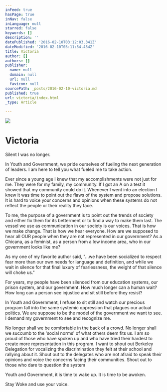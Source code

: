 ```yaml
---
inFeed: true
hasPage: true
inNav: false
inLanguage: null
starred: false
keywords: []
description: ''
datePublished: '2016-02-10T03:12:03.341Z'
dateModified: '2016-02-10T03:11:54.454Z'
title: Victoria
author: []
authors: []
publisher:
  name: null
  domain: null
  url: null
  favicon: null
sourcePath: _posts/2016-02-10-victoria.md
published: true
url: victoria/index.html
_type: Article

---
```

![](https://the-grid-user-content.s3-us-west-2.amazonaws.com/00de3fe2-0bd1-458c-8dcb-636f534c3dde.jpg)

# Victoria

Silent I was no longer.

In Youth and Government, we pride ourselves of fueling the next generation of leaders. I am here to tell you what fueled me to take action.

Ever since a young age I knew that my accomplishments were not just for me. They were for my family, my community. If I got an A on a test it showed that my community could do it. Whenever I went into an election I knew it was time to point out the flaws of the system and propose solutions. It is hard to voice your concerns and opinions when these systems do not reflect the people or their reality they face.

To me, the purpose of a government is to point out the trends of society and either fix them for its betterment or to find a way to make them last. The vessel we use as communication in our society is our voices. That is how we make change. That is how we hear everyone. How are we supposed to hear all OUR people when they are not represented in our government? As a Chicana, as a feminist, as a person from a low income area, who in our government looks like me?

As my one of my favorite author said, "...we have been socialized to respect fear more than our own needs for language and definition, and while we wait in silence for that final luxury of fearlessness, the weight of that silence will choke us."

For years, my people have been silenced from our education systems, our prison system, and our government. How much longer can a human wait? How long can a person see injustice and sit still before they resist?

In Youth and Government, I refuse to sit still and watch our precious program fall into the same systemic oppression that plagues our actual politics. We are suppose to be the model of the government we want to see. I demand my government to see and recognize me.

No longer shall we be comfortable in the back of a crowd. No longer shall we succumb to the 'social norms' of what others deem fits us. I am so proud of those who have spoken up and who have tried their hardest to create more representation in this program. I want to shout out Berkeley Delegation for vocalizing the discrimination they felt at their school and rallying about it. Shout out to the delegates who are not afraid to speak their opinions and voice the concerns facing their communities. Shout out to those who dare to question the system

Youth and Government, it is time to wake up. It is time to be awoken.

Stay Woke and use your voice.
